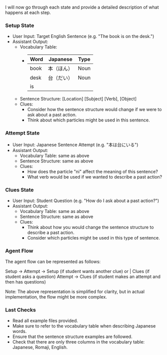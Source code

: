 I will now go through each state and provide a detailed description of what happens at each step.

### Setup State

* User Input: Target English Sentence (e.g. "The book is on the desk.")
* Assistant Output:
	+ Vocabulary Table:
		- | Word | Japanese | Type |
			|------|----------|------|
			| book  | 本（ほん）    | Noun |
			| desk  | 台（だい）   | Noun |
			| is    |         　　|| Verb ( Ichidan) |
	+ Sentence Structure: [Location] [Subject] [Verb], [Object]
	+ Clues:
		- Consider how the sentence structure would change if we were to ask about a past action.
		- Think about which particles might be used in this sentence.

### Attempt State

* User Input: Japanese Sentence Attempt (e.g. "本は台にいる")
* Assistant Output:
	+ Vocabulary Table: same as above
	+ Sentence Structure: same as above
	+ Clues:
		- How does the particle "ni" affect the meaning of this sentence?
		- What verb would be used if we wanted to describe a past action?

### Clues State

* User Input: Student Question (e.g. "How do I ask about a past action?")
* Assistant Output:
	+ Vocabulary Table: same as above
	+ Sentence Structure: same as above
	+ Clues:
		- Think about how you would change the sentence structure to describe a past action.
		- Consider which particles might be used in this type of sentence.

### Agent Flow

The agent flow can be represented as follows:

Setup -> Attempt -> Setup (if student wants another clue) or
          |                         Clues (if student asks a question)
Attempt  -> Clues (if student makes an attempt and then has questions)

Note: The above representation is simplified for clarity, but in actual implementation, the flow might be more complex.

### Last Checks

* Read all example files provided.
* Make sure to refer to the vocabulary table when describing Japanese words.
* Ensure that the sentence structure examples are followed.
* Check that there are only three columns in the vocabulary table: Japanese, Romaji, English.
